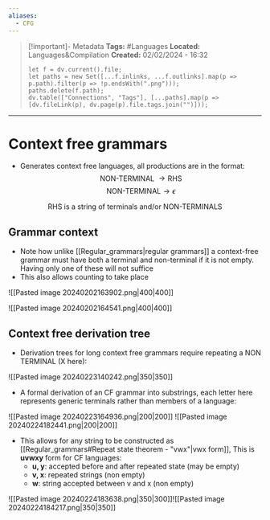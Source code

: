 ```yaml
---
aliases:
  - CFG
---
```

> [!important]- Metadata
> **Tags:** #Languages 
> **Located:** Languages&Compilation
> **Created:** 02/02/2024 - 16:32
> ```dataviewjs
> let f = dv.current().file;
> let paths = new Set([...f.inlinks, ...f.outlinks].map(p => p.path).filter(p => !p.endsWith(".png")));
> paths.delete(f.path);
> dv.table(["Connections", "Tags"], [...paths].map(p => [dv.fileLink(p), dv.page(p).file.tags.join("")]));
> ```

___
# Context free grammars
- Generates context free languages, all productions are in the format: 
$$\text{NON-TERMINAL }\to \text{RHS} $$
$$\text{NON-TERMINAL}\to\epsilon$$

$$\text{RHS is a string of terminals and/or NON-TERMINALS}$$


## Grammar context 
-  Note how unlike [[Regular_grammars|regular grammars]] a context-free grammar must have both a terminal and non-terminal if it is not empty. Having only one of these will not suffice  
- This also allows counting to take place 

![[Pasted image 20240202163902.png|400|400]]

![[Pasted image 20240202164541.png|400|400]]

## Context free derivation tree 
- Derivation trees for long context free grammars require repeating a NON TERMINAL (X here):

![[Pasted image 20240223140242.png|350|350]]

- A formal derivation of an CF grammar into substrings, each letter here represents generic terminals rather than members of a language:

![[Pasted image 20240223164936.png|200|200]]
![[Pasted image 20240224182441.png|200|200]]

- This allows for any string to be constructed as [[Regular_grammars#Repeat state theorem - "vwx"|vwx form]], This is  **uvwxy** form for CF languages:
    - **u, y**: accepted before and after repeated state (may be empty)
    - **v, x**: repeated strings (non empty)
    - **w**: string accepted between v and x (non empty)

![[Pasted image 20240224183638.png|350|300]]![[Pasted image 20240224184217.png|350|350]]